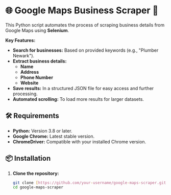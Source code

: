 # 🌐 Google Maps Business Scraper 🚀

This Python script automates the process of scraping business details from Google Maps using **Selenium**. 

**Key Features:**

* **Search for businesses:** Based on provided keywords (e.g., "Plumber Newark").
* **Extract business details:**
    * **Name**
    * **Address**
    * **Phone Number**
    * **Website**
* **Save results:** In a structured JSON file for easy access and further processing.
* **Automated scrolling:** To load more results for larger datasets.

## 🛠️ Requirements

* **Python:** Version 3.8 or later.
* **Google Chrome:** Latest stable version.
* **ChromeDriver:** Compatible with your installed Chrome version. 

## 📦 Installation

1. **Clone the repository:**
   ```bash
   git clone [https://github.com/your-username/google-maps-scraper.git](https://github.com/your-username/google-maps-scraper.git)
   cd google-maps-scraper
